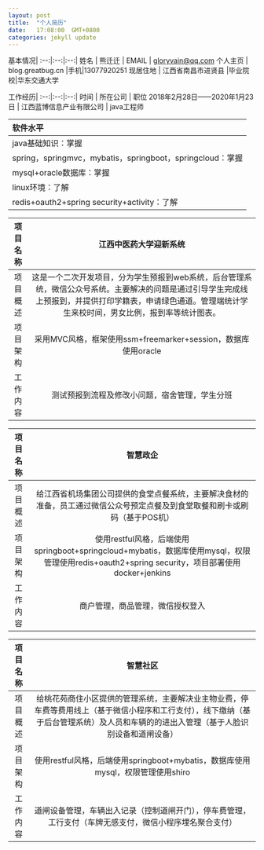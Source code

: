 ```yaml
---
layout: post
title:  "个人简历"
date:   17:08:00  GMT+0800
categories: jekyll update
---
```



基本情况|
:--:|:--:|:--:|
姓名 | 熊迁迁 | EMAIL | gloryvain@qq.com
个人主页 | blog.greatbug.cn |手机|13077920251
现居住地 | 江西省南昌市进贤县 |毕业院校|华东交通大学

工作经历|
:--:|:--:|:--:|
时间 | 所在公司 | 职位
 2018年2月28日——2020年1月23日 | 江西蓝博信息产业有限公司 | java工程师


|软件水平|
|:--|
|java基础知识：掌握|
|spring，springmvc，mybatis，springboot，springcloud：掌握|
|mysql+oracle数据库：掌握
|linux环境：了解
|redis+oauth2+spring security+activity：了解|

|项目名称|江西中医药大学迎新系统|
|:--:|:--:|
|项目概述|这是一个二次开发项目，分为学生预报到web系统，后台管理系统，微信公众号系统。主要解决的问题是通过引导学生完成线上预报到，并提供打印学籍表，申请绿色通道。管理端统计学生来校时间，男女比例，报到率等统计图表。|
|项目架构|采用MVC风格，框架使用ssm+freemarker+session，数据库使用oracle|
|工作内容|测试预报到流程及修改小问题，宿舍管理，学生分班|

|项目名称|智慧政企|
|:--:|:--:|
|项目概述|给江西省机场集团公司提供的食堂点餐系统，主要解决食材的准备，员工通过微信公众号预定点餐及到食堂取餐和刷卡或刷码（基于POS机）|
|项目架构|使用restful风格，后端使用springboot+springcloud+mybatis，数据库使用mysql，权限管理使用redis+oauth2+spring security，项目部署使用docker+jenkins|
|工作内容|商户管理，商品管理，微信授权登入|

|项目名称|智慧社区|
|:--:|:--:|
|项目概述|给桃花苑商住小区提供的管理系统，主要解决业主物业费，停车费等费用线上（基于微信小程序和工行支付），线下缴纳（基于后台管理系统）及人员和车辆的的进出入管理（基于人脸识别设备和道闸设备）|
|项目架构|使用restful风格，后端使用springboot+mybatis，数据库使用mysql，权限管理使用shiro|
|工作内容|道闸设备管理，车辆出入记录（控制道闸开门），停车费管理，工行支付（车牌无感支付，微信小程序埋名聚合支付）|

[jekyll-docs]: https://jekyllrb.com/docs/home
[jekyll-gh]:   https://github.com/jekyll/jekyll
[jekyll-talk]: https://talk.jekyllrb.com/
